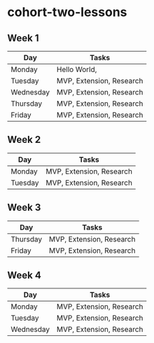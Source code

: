 # cohort-two-lessons

## Week 1

| Day      | Tasks               |
|----------|---------------------|
| Monday   | Hello World,        |
| Tuesday  | MVP, Extension, Research |
| Wednesday| MVP, Extension, Research |
| Thursday | MVP, Extension, Research |
| Friday   | MVP, Extension, Research |

## Week 2

| Day      | Tasks       |
|----------|-------------|
| Monday   | MVP, Extension, Research |
| Tuesday  | MVP, Extension, Research |

## Week 3

| Day      | Tasks       |
|----------|-------------|
| Thursday | MVP, Extension, Research |
| Friday   | MVP, Extension, Research |

## Week 4

| Day       | Tasks                    |
|-----------|--------------------------|
| Monday    | MVP, Extension, Research |
| Tuesday   | MVP, Extension, Research |
| Wednesday | MVP, Extension, Research |
